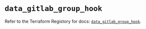 # `data_gitlab_group_hook`

Refer to the Terraform Registory for docs: [`data_gitlab_group_hook`](https://registry.terraform.io/providers/gitlabhq/gitlab/16.1.1/docs/data-sources/group_hook).
